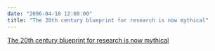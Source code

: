 ```yaml
---
date: "2006-04-18 12:00:00"
title: "The 20th century blueprint for research is now mythical"
---
```


[The 20th century blueprint for research is now mythical](/lemire/blog/2006/04-18-the-20th-century-blueprint-for-research-is-now-mythical)

